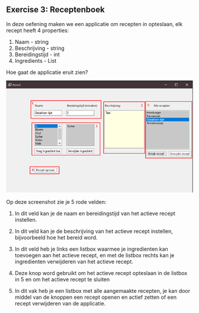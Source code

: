 ## Exercise 3: Receptenboek

In deze oefening maken we een applicatie om recepten in opteslaan, elk recept heeft 4 properties:

1. Naam - string
2. Beschrijving - string
3. Bereidingstijd - int
4. Ingredients - List<String>

Hoe gaat de applicatie eruit zien?

![Receptenboek](/images/exercises/receptenBoek.png)

Op deze screenshot zie je 5 rode velden:

1. In dit veld kan je de naam en bereidingstijd van het actieve recept instellen.

2. In dit veld kan je de beschrijving van het actieve recept instellen, bijvoorbeeld hoe het bereid word.

3. In dit veld heb je links een listbox waarmee je ingredienten kan toevoegen aan het actieve recept, en met de listbox rechts kan je ingredienten verwijderen van het actieve recept.

4. Deze knop word gebruikt om het actieve recept opteslaan in de listbox in 5 en om het actieve recept te sluiten

5. In dit vak heb je een listbox met alle aangemaakte recepten, je kan door middel van de knoppen een recept openen en actief zetten of een recept verwijderen van de applicatie.